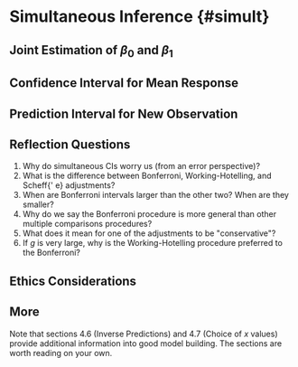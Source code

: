
# Simultaneous Inference {#simult}





## Joint Estimation of $\beta_0$ and $\beta_1$

## Confidence Interval for Mean Response

## Prediction Interval for New Observation

## <i class="fas fa-lightbulb" target="_blank"></i> Reflection Questions

1. Why do simultaneous CIs worry us (from an error perspective)?
2. What is the difference between Bonferroni, Working-Hotelling, and Scheff{\' e} adjustments?
3. When are Bonferroni intervals larger than the other two?  When are they smaller?
4. Why do we say the Bonferroni procedure is more general than other multiple comparisons procedures?
5. What does it mean for one of the adjustments to be "conservative"?
6. If $g$ is very large, why is the Working-Hotelling procedure preferred to the Bonferroni?

## <i class="fas fa-balance-scale"></i> Ethics Considerations


## More

Note that sections 4.6 (Inverse Predictions) and 4.7 (Choice of $x$ values) provide additional information into good model building.  The sections are worth reading on your own.
